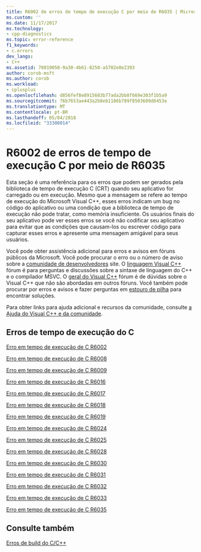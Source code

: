 ```yaml
---
title: R6002 de erros de tempo de execução C por meio de R6035 | Microsoft Docs
ms.custom: ''
ms.date: 11/17/2017
ms.technology:
- cpp-diagnostics
ms.topic: error-reference
f1_keywords:
- c.errors
dev_langs:
- C++
ms.assetid: 78019050-9a30-4b61-8250-a5702e0e2393
author: corob-msft
ms.author: corob
ms.workload:
- cplusplus
ms.openlocfilehash: d856fef8e8915683b77ada2bb8f669e303f1b5a9
ms.sourcegitcommit: 76b7653ae443a2b8eb1186b789f8503609d6453e
ms.translationtype: MT
ms.contentlocale: pt-BR
ms.lasthandoff: 05/04/2018
ms.locfileid: "33300014"
---
```

# <a name="c-runtime-errors-r6002-through-r6035"></a>R6002 de erros de tempo de execução C por meio de R6035

Esta seção é uma referência para os erros que podem ser gerados pela biblioteca de tempo de execução C (CRT) quando seu aplicativo for carregado ou em execução. Mesmo que a mensagem se refere ao tempo de execução do Microsoft Visual C++, esses erros indicam um bug no código do aplicativo ou uma condição que a biblioteca de tempo de execução não pode tratar, como memória insuficiente. Os usuários finais do seu aplicativo pode ver esses erros se você não codificar seu aplicativo para evitar que as condições que causam-los ou escrever código para capturar esses erros e apresente uma mensagem amigável para seus usuários.

Você pode obter assistência adicional para erros e avisos em fóruns públicos da Microsoft. Você pode procurar o erro ou o número de aviso sobre a [comunidade de desenvolvedores](https://go.microsoft.com/fwlink/p/?linkid=820594) site. O [linguagem Visual C++](http://go.microsoft.com/fwlink/p/?linkid=158195) fórum é para perguntas e discussões sobre a sintaxe de linguagem do C++ e o compilador MSVC. O [geral do Visual C++](http://go.microsoft.com/fwlink/p/?linkid=158194) fórum é de dúvidas sobre o Visual C++ que não são abordadas em outros fóruns. Você também pode procurar por erros e avisos e fazer perguntas em [estouro de pilha](http://stackoverflow.com/) para encontrar soluções.

Para obter links para ajuda adicional e recursos da comunidade, consulte [a Ajuda do Visual C++ e da comunidade](../../visual-cpp-help-and-community.md).

## <a name="c-runtime-errors"></a>Erros de tempo de execução do C

[Erro em tempo de execução de C R6002](../../error-messages/tool-errors/c-runtime-error-r6002.md)

[Erro em tempo de execução de C R6008](../../error-messages/tool-errors/c-runtime-error-r6008.md)

[Erro em tempo de execução de C R6009](../../error-messages/tool-errors/c-runtime-error-r6009.md)

[Erro em tempo de execução de C R6016](../../error-messages/tool-errors/c-runtime-error-r6016.md)

[Erro em tempo de execução de C R6017](../../error-messages/tool-errors/c-runtime-error-r6017.md)

[Erro em tempo de execução de C R6018](../../error-messages/tool-errors/c-runtime-error-r6018.md)

[Erro em tempo de execução de C R6019](../../error-messages/tool-errors/c-runtime-error-r6019.md)

[Erro em tempo de execução de C R6024](../../error-messages/tool-errors/c-runtime-error-r6024.md)

[Erro em tempo de execução de C R6025](../../error-messages/tool-errors/c-runtime-error-r6025.md)

[Erro em tempo de execução de C R6028](../../error-messages/tool-errors/c-runtime-error-r6028.md)

[Erro em tempo de execução de C R6030](../../error-messages/tool-errors/c-runtime-error-r6030.md)

[Erro em tempo de execução de C R6031](../../error-messages/tool-errors/c-runtime-error-r6031.md)

[Erro em tempo de execução de C R6032](../../error-messages/tool-errors/c-runtime-error-r6032.md)

[Erro em tempo de execução de C R6033](../../error-messages/tool-errors/c-runtime-error-r6033.md)

[Erro em tempo de execução de C R6035](../../error-messages/tool-errors/c-runtime-error-r6035.md)

## <a name="see-also"></a>Consulte também

[Erros de build do C/C++](../../error-messages/compiler-errors-1/c-cpp-build-errors.md)  